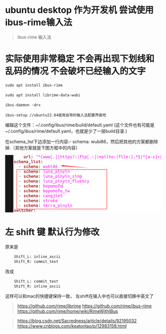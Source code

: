 # ubuntu desktop 作为开发机 尝试使用ibus-rime输入法
> ibus-rime 输入法

# 实际使用非常稳定 不会再出现下划线和乱码的情况 不会破坏已经输入的文字

```
sudo apt install ibus-rime

sudo apt install librime-data-wubi

ibus-daemon -drx

ibus-setup //ubuntu22.04就用自带的输入法配置界面吧
```

编辑这个文件：~/.config/ibus/rime/build/default.yaml (这个文件也有可能是~/.config/ibus/rime/default.yaml，也就是少了一层build目录.)

在schema_list下边添加一行内容:- schema: wubi86，然后把其他的方案都删除掉.（其他方案就是下图方框中的内容）

![image](resource/ubuntu-rime.png)

# 左 shift 键 默认行为修改

原来是

```
    Shift_L: inline_ascii
    Shift_R: commit_text
```

改成

```
    Shift_L: commit_text
    Shift_R: inline_ascii
```

这样可以和mac的快捷键保持一致， 左shift在输入中也可以直接切换中英文了

> https://github.com/rime/librime
> https://github.com/rime/ibus-rime
> https://github.com/rime/home/wiki/RimeWithIBus

> https://blog.csdn.net/Sacredness/article/details/92195032
> https://www.cnblogs.com/keatonlao/p/12983158.html